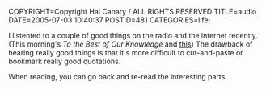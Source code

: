 COPYRIGHT=Copyright Hal Canary / ALL RIGHTS RESERVED
TITLE=audio
DATE=2005-07-03 10:40:37
POSTID=481
CATEGORIES=life;

I listented to a couple of good things on the radio and the internet recently. (This morning's _To the Best of Our Knowledge_ and [this](http://www.itconversations.com/shows/detail554.html)) The drawback of hearing really good things is that it's more difficult to cut-and-paste or bookmark really good quotations.

When reading, you can go back and re-read the interesting parts.
